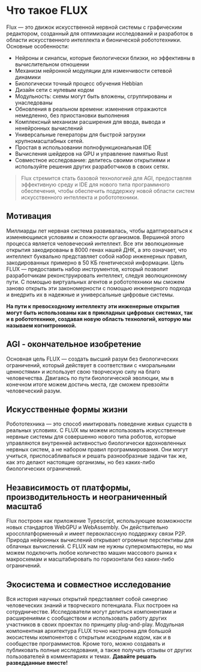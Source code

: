 # Что такое FLUX

Flux — это движок искусственной нервной системы с графическим редактором, созданный для оптимизации исследований и разработок в области искусственного интеллекта и бионической робототехники. Основные особенности:
* Нейроны и синапсы, которые биологически близки, но эффективны в вычислительном отношении
* Механизм нейронной модуляции для изменчивости сетевой динамики
* Биологически точный процесс обучения Hebbian
* Дизайн сети с нулевым кодом
* Модульность: схемы могут быть вложены, сгруппированы и унаследованы
* Обновления в реальном времени: изменения отражаются немедленно, без приостановки выполнения
* Комплексный механизм расширения для ввода, вывода и ненейронных вычислений
* Универсальные генераторы для быстрой загрузки крупномасштабных сетей.
* Простая в использовании полнофункциональная IDE
* Вычисления шейдеров на GPU и управление памятью Rust
* Совместное исследование: делитесь своими открытиями и используйте решения других разработчиков в своих сетях.

> Flux стремится стать базовой технологией для AGI, предоставляя эффективную среду и IDE для нового типа программного обеспечения, чтобы обеспечить поддержку новой области систем искусственного интеллекта и робототехники.

## Мотивация

Миллиарды лет нервная система развивалась, чтобы адаптироваться к изменяющимся условиям и сложности организмов. Вершиной этого процесса является человеческий интеллект. Все эти эволюционные открытия закодированы в 8000 генах нашей ДНК, а это означает, что интеллект буквально представляет собой набор инженерных правил, закодированных примерно в 50 КБ генетической информации. Цель FLUX — предоставить набор инструментов, который позволит разработчикам реконструировать интеллект, следуя эволюционному пути. С помощью виртуальных агентов и робототехники мы сможем заново открыть эти закономерности с помощью инженерного подхода и внедрить их в надежные и универсальные цифровые системы.

**На пути к превосходному интеллекту эти инженерные открытия могут быть использованы как в прикладных цифровых системах, так и в робототехнике, создавая новую область технологий, которую мы называем когнитроникой.**

## AGI - окончательное изобретение

Основная цель FLUX — создать высший разум без биологических ограничений, который действует в соответствии с «моральными ценностями» и использует свою творческую силу на благо человечества. Двигаясь по пути биологической эволюции, мы в конечном итоге можем достичь места, где сможем превзойти человеческий разум.
## Искусственные формы жизни

Робототехника — это способ имитировать поведение живых существ в реальных условиях. С FLUX мы можем использовать искусственные нервные системы для совершенно нового типа роботов, которые управляются внутренней активностью биологически вдохновленных нервных систем, а не набором правил программирования. Они могут учиться, приспосабливаться и решать разнообразные задачи так же, как это делают настоящие организмы, но без каких-либо биологических ограничений.
## Независимость от платформы, производительность и неограниченный масштаб

Flux построен как приложение Typescript, использующее возможности новых стандартов WebGPU и WebAssembly. Он действительно кроссплатформенный и имеет первоклассную поддержку связи P2P. Природа нейронных вычислений открывает огромные перспективы для облачных вычислений. С FLUX нам не нужны суперкомпьютеры, но мы можем подключить любое количество машин массового рынка к макросхемам и масштабировать по горизонтали без каких-либо ограничений.

## Экосистема и совместное исследование

Вся история научных открытий представляет собой синергию человеческих знаний и творческого потенциала. Flux построен на сотрудничестве. Исследователи могут делиться компонентами и расширениями с сообществом и использовать работу других участников в своих проектах по принципу plug-and-play. Модульная компонентная архитектура FLUX точно настроена для большой экосистемы компонентов с открытым исходным кодом, как и в сообществе программистов. Кроме того, можно создавать и публиковать полные исследования, а также получать отзывы от других пользователей в комментариях и темах. **Давайте решать разведданные вместе!**